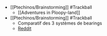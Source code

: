 - [[Ptechinos/Brainstorming]] #Trackball
	- [[Adventures in Ploopy-land]]
- [[Ptechinos/Brainstorming]] #Trackball
	- Comparatif des 3 systèmes de bearings
	- [Reddit](https://www.reddit.com/r/ErgoMechKeyboards/comments/yyu4ra/trackball_bearings_a_comparison_of_cheap_rollers/)
